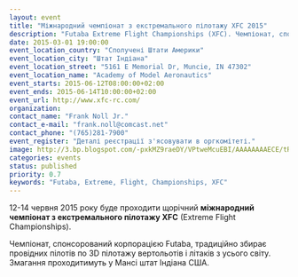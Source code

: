 ```yaml
---
layout: event
title: "Міжнародний чемпіонат з екстремального пілотажу XFC 2015"
description: "Futaba Extreme Flight Championships (XFC). Чемпіонат, спонсорований корпорацією Futaba, традиційно збирає провідних пілотів по 3D пілотажу вертольотів і літаків з усього світу. Змагання проходитимуть у Мансі штат Індіана США."
date: 2015-03-01 19:00:00
event_location_country: "Сполучені Штати Америки"
event_location_city: "Штат Індіана"
event_location_street: "5161 E Memorial Dr, Muncie, IN 47302"
event_location_name: "Academy of Model Aeronautics"
event_starts: 2015-06-12T08:00:00+02:00
event_ends: 2015-06-14T10:00:00+02:00
event_url: http://www.xfc-rc.com/
organization:
contact_name: "Frank Noll Jr."
contact_e-mail: "frank.noll@comcast.net"
contact_phone: "(765)281-7900"
event_register: "Деталі реєстрації з'ясовувати в оргкомітеті."
image: http://3.bp.blogspot.com/-pxkMZ9raeDY/VPtweMcuEBI/AAAAAAAAECE/tRbcDSNCh4E/s1600/xfc-extreme-flight-championship.jpg
categories: events
status: published
priority: 0.7
keywords: "Futaba, Extreme, Flight, Championships, XFC"
---
```


12-14 червня 2015 року буде проходити щорічний **міжнародний чемпіонат з екстремального пілотажу XFC** (Extreme Flight Championships).

Чемпіонат, спонсорований корпорацією Futaba, традиційно збирає провідних пілотів по 3D пілотажу вертольотів і літаків з усього світу. Змагання проходитимуть у Мансі штат Індіана США.

